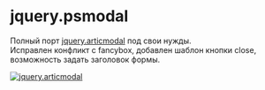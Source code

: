 # jquery.psmodal
Полный порт [jquery.articmodal](https://github.com/vjik/arcticModal) под свои нужды.  
Исправлен конфликт с fancybox, добавлен шаблон кнопки close, возможность задать заголовок формы.  
  
[![jquery.articmodal][logo]][articmodal]

[logo]: https://arcticlab.ru/arcticmodal/images/logo.png
[articmodal]: https://github.com/vjik/arcticModal